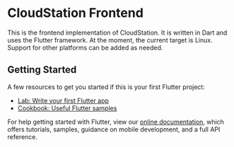 # CloudStation Frontend

This is the frontend implementation of CloudStation.  It is written in Dart and uses the Flutter framework.  At the moment, the current target is Linux.  Support for other platforms can be added as needed.

## Getting Started

A few resources to get you started if this is your first Flutter project:

- [Lab: Write your first Flutter app](https://flutter.dev/docs/get-started/codelab)
- [Cookbook: Useful Flutter samples](https://flutter.dev/docs/cookbook)

For help getting started with Flutter, view our
[online documentation](https://flutter.dev/docs), which offers tutorials,
samples, guidance on mobile development, and a full API reference.

